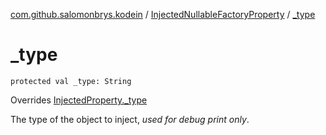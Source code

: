 [com.github.salomonbrys.kodein](../index.md) / [InjectedNullableFactoryProperty](index.md) / [_type](.)

# _type

`protected val _type: String`

Overrides [InjectedProperty._type](../-injected-property/_type.md)

The type of the object to inject, *used for debug print only*.

